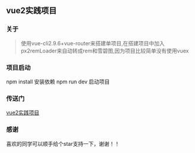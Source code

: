 ## vue2实践项目
### 关于
> 使用vue-cli2.9.6+vue-router来搭建单项目,在搭建项目中加入px2remLoader来自动转成rem和雪碧图,因为项目比较简单没有使用vuex
### 项目启动
npm install 安装依赖
npm run dev 启动项目
### 传送门
[vue2实践项目](http://lktop.coding.me/ymblog/ym/lvyou/#/index) 
### 感谢
喜欢的同学可以顺手给个star支持一下，谢谢！！